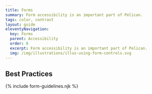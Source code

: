 ```yaml
---
title: Forms
summary: Form accessibility is an important part of Pelican.
tags: color, contrast
layout: guide
eleventyNavigation:
  key: Forms
  parent: Accessibility
  order: 8
  excerpt: Form accessibility is an important part of Pelican.
  img: /img/illustrations/illus-using-form-controls.svg
---
```


## Best Practices

{% include form-guidelines.njk %}
